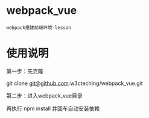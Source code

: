 # webpack_vue

    webpack搭建前端环境-lesson
# 使用说明

   第一步：先克隆
   
   git clone git@github.com:w3cteching/webpack_vue.git

   第二步：进入webpack_vue目录

   再执行  npm install 并回车自动安装依赖
